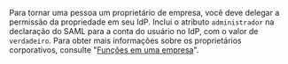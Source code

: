 Para tornar uma pessoa um proprietário de empresa, você deve delegar a permissão da propriedade em seu IdP. Inclui o atributo `administrador` na declaração do SAML para a conta do usuário no IdP, com o valor de `verdadeiro`. Para obter mais informações sobre os proprietários corporativos, consulte "[Funções em uma empresa](/github/setting-up-and-managing-your-enterprise/roles-in-an-enterprise)".
